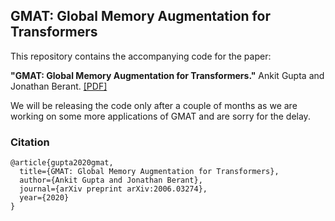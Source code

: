 ## GMAT: Global Memory Augmentation for Transformers

This repository contains the accompanying code for the paper:

**"GMAT: Global Memory Augmentation for Transformers."** Ankit Gupta and Jonathan Berant. 
[[PDF]](https://arxiv.org/pdf/2006.03274.pdf)

We will be releasing the code only after a couple of months as we are working on some more applications of GMAT and are sorry for the delay.


### Citation
```
@article{gupta2020gmat,
  title={GMAT: Global Memory Augmentation for Transformers},
  author={Ankit Gupta and Jonathan Berant},
  journal={arXiv preprint arXiv:2006.03274},
  year={2020}
}
```
